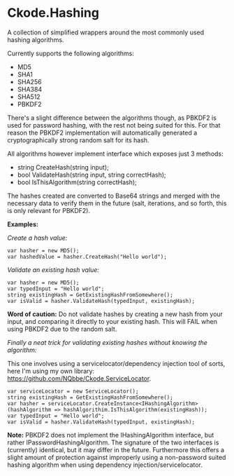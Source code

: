 # Ckode.Hashing
A collection of simplified wrappers around the most commonly used hashing algorithms.

Currently supports the following algorithms:
- MD5
- SHA1
- SHA256
- SHA384
- SHA512
- PBKDF2

There's a slight difference between the algorithms though, as PBKDF2 is used for password hashing, with the rest not being suited for this.
For that reason the PBKDF2 implementation will automatically generated a cryptographically strong random salt for its hash.

All algorithms however implement interface which exposes just 3 methods:
- string CreateHash(string input);
- bool ValidateHash(string input, string correctHash);
- bool IsThisAlgorithm(string correctHash);

The hashes created are converted to Base64 strings and merged with the necessary data to verify them in the future (salt, iterations, and so forth, this is only relevant for PBKDF2).

**Examples:**

*Create a hash value:*

    var hasher = new MD5();
    var hashedValue = hasher.CreateHash("Hello world");
    

*Validate an existing hash value:*

    var hasher = new MD5();
    var typedInput = "Hello world";
    string existingHash = GetExistingHashFromSomewhere();
    var isValid = hasher.ValidateHash(typedInput, existingHash);
    
    
**Word of caution:**
Do not validate hashes by creating a new hash from your input, and comparing it directly to your existing hash. This will FAIL when using PBKDF2 due to the random salt.


*Finally a neat trick for validating existing hashes without knowing the algorithm:*

This one involves using a servicelocator/dependency injection tool of sorts, here I'm using my own library: https://github.com/NQbbe/Ckode.ServiceLocator.

    var serviceLocator = new ServiceLocator();
    string existingHash = GetExistingHashFromSomewhere();
    var hasher = serviceLocator.CreateInstance<IHashingAlgorithm>(hashAlgorithm => hashAlgorithim.IsThisAlgorithm(existingHash));
    var typedInput = "Hello world";
    var isValid = hasher.ValidateHash(typedInput, existingHash);
    
**Note:**
PBKDF2 does not implement the IHashingAlgorithm interface, but rather IPasswordHashingAlgorithm. The signature of the two interfaces is (currently) identical, but it may differ in the future.
Furthermore this offers a slight amount of protection against improperly using a non-password suited hashing algorithm when using dependency injection/servicelocator.
